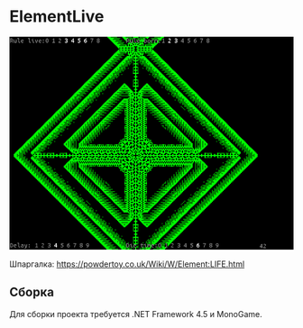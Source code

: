# ElementLive

![img](preview.png)

Шпаргалка: https://powdertoy.co.uk/Wiki/W/Element:LIFE.html

## Сборка

Для сборки проекта требуется .NET Framework 4.5 и MonoGame.

